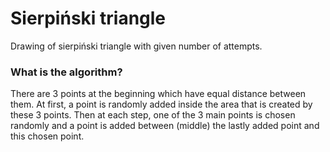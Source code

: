 
# Sierpiński triangle

Drawing of sierpiński triangle with given number of attempts.


### What is the algorithm?

There are 3 points at the beginning which have equal distance between them. At first, a point is randomly added inside the area that is created by these 3 points. Then at each step, one of the 3 main points is chosen randomly and a point is added between (middle) the lastly added point and this chosen point.